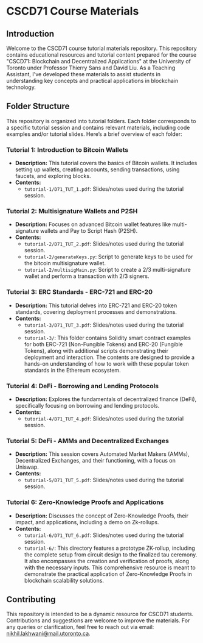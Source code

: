 # CSCD71 Course Materials

## Introduction
Welcome to the CSCD71 course tutorial materials repository. This repository contains educational resources and tutorial content prepared for the course "CSCD71: Blockchain and Decentralized Applications" at the University of Toronto under Professor Thierry Sans and David Liu. As a Teaching Assistant, I've developed these materials to assist students in understanding key concepts and practical applications in blockchain technology.

## Folder Structure
This repository is organized into tutorial folders. Each folder corresponds to a specific tutorial session and contains relevant materials, including code examples and/or tutorial slides. Here’s a brief overview of each folder:

### Tutorial 1: Introduction to Bitcoin Wallets
- **Description:** This tutorial covers the basics of Bitcoin wallets. It includes setting up wallets, creating accounts, sending transactions, using faucets, and exploring blocks.
- **Contents:** 
  - `tutorial-1/D71_TUT_1.pdf`: Slides/notes used during the tutorial session.

### Tutorial 2: Multisignature Wallets and P2SH
- **Description:** Focuses on advanced Bitcoin wallet features like multi-signature wallets and Pay to Script Hash (P2SH).
- **Contents:** 
  - `tutorial-2/D71_TUT_2.pdf`: Slides/notes used during the tutorial session.
  - `tutorial-2/generateKeys.py`: Script to generate keys to be used for the bitcoin multisignature wallet.
  - `tutorial-2/multisigMain.py`: Script to create a 2/3 multi-signature wallet and perform a transaction with 2/3 signers. 

### Tutorial 3: ERC Standards - ERC-721 and ERC-20
- **Description:** This tutorial delves into ERC-721 and ERC-20 token standards, covering deployment processes and demonstrations.
- **Contents:** 
  - `tutorial-3/D71_TUT_3.pdf`: Slides/notes used during the tutorial session.
  - `tutorial-3/`:  This folder contains Solidity smart contract examples for both ERC-721 (Non-Fungible Tokens) and ERC-20 (Fungible Tokens), along with additional scripts demonstrating their deployment and interaction. The contents are designed to provide a hands-on understanding of how to work with these popular token standards in the Ethereum ecosystem.

### Tutorial 4: DeFi - Borrowing and Lending Protocols
- **Description:** Explores the fundamentals of decentralized finance (DeFi), specifically focusing on borrowing and lending protocols.
- **Contents:** 
  - `tutorial-4/D71_TUT_4.pdf`: Slides/notes used during the tutorial session.

### Tutorial 5: DeFi - AMMs and Decentralized Exchanges
- **Description:** This session covers Automated Market Makers (AMMs), Decentralized Exchanges, and their functioning, with a focus on Uniswap.
- **Contents:** 
  - `tutorial-5/D71_TUT_5.pdf`: Slides/notes used during the tutorial session.

### Tutorial 6: Zero-Knowledge Proofs and Applications
- **Description:** Discusses the concept of Zero-Knowledge Proofs, their impact, and applications, including a demo on Zk-rollups.
- **Contents:** 
  - `tutorial-6/D71_TUT_6.pdf`: Slides/notes used during the tutorial session.
  - `tutorial-6/`: This directory features a prototype ZK-rollup, including the complete setup from circuit design to the finalized tau ceremony. It also encompasses the creation and verification of proofs, along with the necessary inputs. This comprehensive resource is meant to demonstrate the practical application of Zero-Knowledge Proofs in blockchain scalability solutions.

## Contributing
This repository is intended to be a dynamic resource for CSCD71 students. Contributions and suggestions are welcome to improve the materials. For any queries or clarification, feel free to reach out via email: nikhil.lakhwani@mail.utoronto.ca. 
